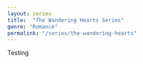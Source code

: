```yaml
---
layout: series
title:  "The Wandering Hearts Series"
genre: "Romance"
permalink: "/series/the-wandering-hearts"
---
```

Testing
